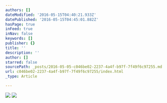 ```yaml
---
authors: []
dateModified: '2016-05-15T04:40:21.933Z'
datePublished: '2016-05-15T04:45:01.882Z'
hasPage: true
inFeed: true
inNav: false
keywords: []
publisher: {}
title: ''
description: ''
author: []
starred: false
sourcePath: _posts/2016-05-05-c046be02-2237-4a4f-b97f-7f49f6c97255.md
url: c046be02-2237-4a4f-b97f-7f49f6c97255/index.html
_type: Article

---
```

![](https://the-grid-user-content.s3-us-west-2.amazonaws.com/22079fce-2d7a-4f4e-9a29-d7f3cf4fe23f.jpg)
![](https://the-grid-user-content.s3-us-west-2.amazonaws.com/69c71fcd-55eb-4acd-9484-61aff71470a4.jpg)